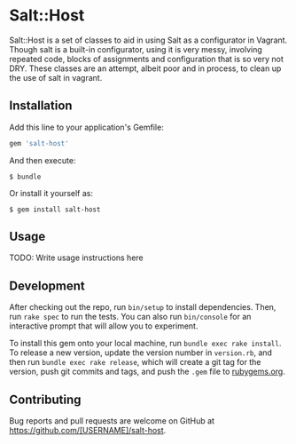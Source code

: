 # Salt::Host

Salt::Host is a set of classes to aid in using Salt as a configurator in Vagrant.  Though salt is a built-in configurator, using it is very messy, involving repeated code, blocks of assignments and configuration that is so very not DRY.  These classes are an attempt, albeit poor and in process, to clean up the use of salt in vagrant.  

## Installation

Add this line to your application's Gemfile:

```ruby
gem 'salt-host'
```

And then execute:

    $ bundle

Or install it yourself as:

    $ gem install salt-host

## Usage

TODO: Write usage instructions here

## Development

After checking out the repo, run `bin/setup` to install dependencies. Then, run `rake spec` to run the tests. You can also run `bin/console` for an interactive prompt that will allow you to experiment.

To install this gem onto your local machine, run `bundle exec rake install`. To release a new version, update the version number in `version.rb`, and then run `bundle exec rake release`, which will create a git tag for the version, push git commits and tags, and push the `.gem` file to [rubygems.org](https://rubygems.org).

## Contributing

Bug reports and pull requests are welcome on GitHub at https://github.com/[USERNAME]/salt-host.
